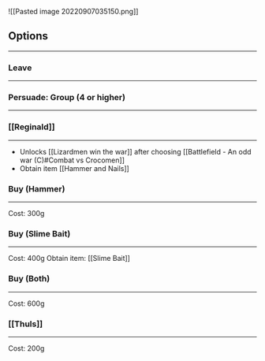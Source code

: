 ![[Pasted image 20220907035150.png]]

## Options
---

### Leave
---

### Persuade: Group (4 or higher)
---

### [[Reginald]]
---
- Unlocks [[Lizardmen win the war]] after choosing [[Battlefield - An odd war (C)#Combat vs Crocomen]]
- Obtain item [[Hammer and Nails]]

### Buy (Hammer)
---
Cost: 300g

### Buy (Slime Bait)
---
Cost: 400g
Obtain item: [[Slime Bait]]

### Buy (Both)
---
Cost: 600g

### [[Thuls]]
---
Cost: 200g
